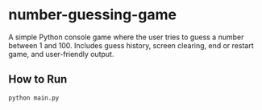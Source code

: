 # number-guessing-game

A simple Python console game where the user tries to guess a number between 1 and 100.
Includes guess history, screen clearing, end or restart game, and user-friendly output.

## How to Run

```bash
python main.py

